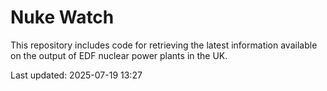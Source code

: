 # Nuke Watch

This repository includes code for retrieving the latest information available on the output of EDF nuclear power plants in the UK.

Last updated: 2025-07-19 13:27